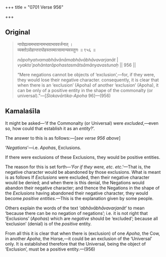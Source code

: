 +++
title = "0701 Verse 956"

+++
## Original 
>
> नापोह्यत्वमभावानामभावाभाववर्जनात् ।  
> व्यक्तोऽपोहान्तरापोहस्तस्मात्सामान्यवस्तुनः ॥ ९५६ ॥ 
>
> *nāpohyatvamabhāvānāmabhāvābhāvavarjanāt* \|  
> *vyakto'pohāntarāpohastasmātsāmānyavastunaḥ* \|\| 956 \|\| 
>
> “Mere negations cannot be objects of ‘exclusion’,—for, if they were, they would lose their negative character. consequently, it is clear that when there is an ‘exclusion’ (Apoha) of another ‘exclusion’ (Apoha), it can be only of a positive entity in the shape of the commonalty (or universal).”—[*Ślokavārtika*-*Apoha* 96]—(956)



## Kamalaśīla

It might be asked—‘if the Commonalty (or Universal) were *excluded*,—even so, how could that establish it as an *entity*?’.

The answer to this is as follows:—[*see verse 956 above*]

‘*Negations*’—i.e. *Apohas*, Exclusions.

If there were exclusions of these Exclusions, they would be positive entities.

The reason for this is set forth—‘*For if they were, etc*. *etc*.’—That is, the negative character would be abandoned by those exclusions. What is meant is as follows If *Exclusions* were excluded, then their negative character would be denied; and when there is this denial, the Negations would abandon their negative character; and thence the Negations in the shape of the *Exclusions* having abandoned their negative character, they would become *positive entities*.—This is the explanation given by some people.

Others explain the words of the text ‘*abhāvābhāvavarjanāt*’ to mean ‘because there can be no negation of negations’; i.e. it is not right that ‘Exclusions’ (*Apohas*) which are *negative* should be ‘excluded’; because all ‘exclusion’ (denial) is of the *positive* entity.

From all this it is clear that when there is (exclusion) of one *Apoha*, the Cow, in another *Apoha*, the Horse,—it could be an exclusion of the ‘Universal’ only. It is established therefore that the Universal, being the object of ‘Exclusion’, must be a positive entity.—(956)


